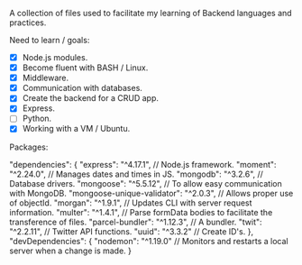 A collection of files used to facilitate my learning of Backend languages and practices.

Need to learn / goals:

- [X] Node.js modules.
- [X] Become fluent with BASH / Linux.
- [X] Middleware.
- [X] Communication with databases.
- [X] Create the backend for a CRUD app.
- [X] Express.
- [ ] Python.
- [X] Working with a VM / Ubuntu.

Packages:

"dependencies": {
  "express": "^4.17.1", // Node.js framework.
  "moment": "^2.24.0", // Manages dates and times in JS.
  "mongodb": "^3.2.6", // Database drivers.
  "mongoose": "^5.5.12", // To allow easy communication with MongoDB.
  "mongoose-unique-validator": "^2.0.3", // Allows proper use of objectId.
  "morgan": "^1.9.1", // Updates CLI with server request information.
  "multer": "^1.4.1", // Parse formData bodies to facilitate the transference of files.
  "parcel-bundler": "^1.12.3", // A bundler.
  "twit": "^2.2.11", // Twitter API functions.
  "uuid": "^3.3.2" // Create ID's.
},
"devDependencies": {
  "nodemon": "^1.19.0" // Monitors and restarts a local server when a change is made.
}